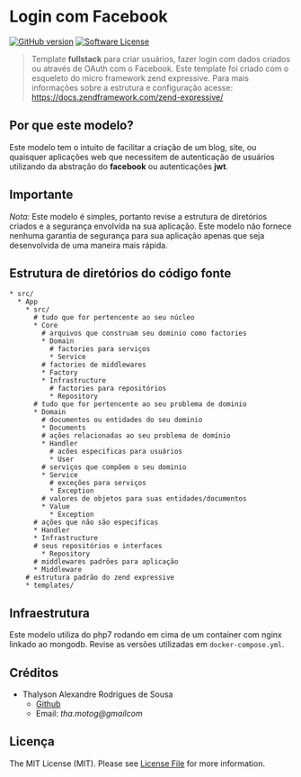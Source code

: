 # Login com Facebook

[![GitHub version](https://badge.fury.io/gh/thalysonrodrigues%2Flogin-facebook.svg)](https://badge.fury.io/gh/thalysonrodrigues%2Flogin-facebook)
[![Software License](https://img.shields.io/apm/l/vim-mode.svg)](https://github.com/thalysonrodrigues/login-facebook/blob/master/LICENSE)

> Template **fullstack** para criar usuários, fazer login com dados criados ou através de OAuth com o Facebook. Este template foi criado com o esqueleto do micro framework zend expressive. Para mais informações sobre a estrutura e configuração acesse: https://docs.zendframework.com/zend-expressive/

## Por que este modelo?

Este modelo tem o intuito de facilitar a criação de um blog, site, ou quaisquer aplicações web que necessitem de autenticação de usuários utilizando da abstração do **facebook** ou autenticações **jwt**.

## Importante

*Nota:* Este modelo é simples, portanto revise a estrutura de diretórios criados e a segurança envolvida na sua aplicação. Este modelo não fornece nenhuma garantia de segurança para sua aplicação apenas que seja desenvolvida de uma maneira mais rápida.

## Estrutura de diretórios do código fonte

```
* src/
  * App
    * src/
      # tudo que for pertencente ao seu núcleo
      * Core
        # arquivos que construam seu dominio como factories
        * Domain
          # factories para serviços
          * Service
        # factories de middlewares  
        * Factory
        * Infrastructure
          # factories para repositórios
          * Repository
      # tudo que for pertencente ao seu problema de dominio
      * Domain
        # documentos ou entidades do seu dominio
        * Documents
        # ações relacionadas ao seu problema de domínio
        * Handler
          # acões especificas para usuários
          * User
        # serviços que compõem o seu dominio
        * Service
          # exceções para serviços
          * Exception
        # valores de objetos para suas entidades/documentos
        * Value
          * Exception
      # ações que não são especificas
      * Handler
      * Infrastructure
      # seus repositórios e interfaces
        * Repository
      # middlewares padrões para aplicação
      * Middleware
    # estrutura padrão do zend expressive
    * templates/
```

## Infraestrutura

Este modelo utiliza do php7 rodando em cima de um container com nginx linkado ao mongodb. Revise as versões utilizadas em `docker-compose.yml`.

## Créditos

* Thalyson Alexandre Rodrigues de Sousa
    - [Github](https://github.com/thalysonrodrigues)
    - Email: *tha.motog@gmailcom*

## Licença

The MIT License (MIT). Please see [License File](https://github.com/thalysonrodrigues/login-facebook/blob/master/LICENSE) for more information.